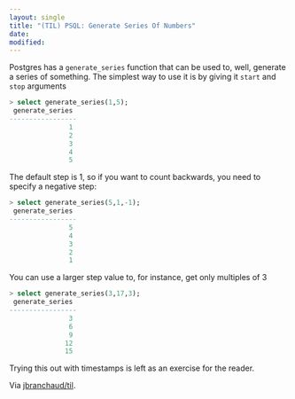 ```yaml
---
layout: single
title: "(TIL) PSQL: Generate Series Of Numbers"
date:
modified:
---
```


Postgres has a `generate_series` function that can be used to, well,
generate a series of something. The simplest way to use it is by giving it
`start` and `stop` arguments

```sql
> select generate_series(1,5);
 generate_series
-----------------
               1
               2
               3
               4
               5
```

The default step is 1, so if you want to count backwards, you need to
specify a negative step:

```sql
> select generate_series(5,1,-1);
 generate_series
-----------------
               5
               4
               3
               2
               1
```

You can use a larger step value to, for instance, get only multiples of 3

```sql
> select generate_series(3,17,3);
 generate_series
-----------------
               3
               6
               9
              12
              15
```

Trying this out with timestamps is left as an exercise for the reader.

Via [jbranchaud/til](https://github.com/jbranchaud/til).
